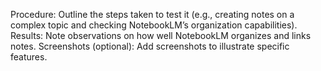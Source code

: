 Procedure: Outline the steps taken to test it (e.g., creating notes on a complex topic and checking NotebookLM’s organization capabilities).
Results: Note observations on how well NotebookLM organizes and links notes.
Screenshots (optional): Add screenshots to illustrate specific features.
